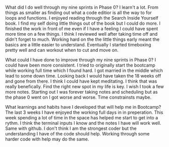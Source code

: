 What did I do well through my nine sprints in Phase 0?
I learn't a lot. From things as smaller as finding out what a code editior is all the way to for loops and functions. I enjoyed reading through the Search Inside Yourself book. I find my self doing little things out of the book but I could do more. I finished the work in front of me even if I have a feeling I could have spent more time on a few things. I think I reviewed well after taking time off and didn't forget to much. Working hard on the the little things early meant the basics are a little easier to understand. Eventually I started timeboxing pretty well and can workout when to cut and move on.

What could I have done to improve through my nine sprints in Phase 0?
I could have been more consistent. I tried to originally start the bootcamp while working full time which I found hard. I got married in the middle which lead to some down time. Looking back I would have taken the 18 weeks off and gone from there. I think I could have kept meditating. I think that was really benefically. Find the right new spot in my life is key. I wish I took a few more notes. Starting out I was forever taking notes and scheduling but as the phase 0 went on I got worse and worse. Time constrainsts maybe.


What learnings and habits have I developed that will help me in Bootcamp?
The last 3 weeks I have enjoyed the working full days in in preperation. This week spending a lot of time in the space has helped me start to get into a rythm. I think the terminal inputs I know and the notes I have will work well. Same with github. I don't think I am the strongest coder but the understanding I have of the code should help. Working through some harder code with help may do the same. 